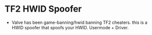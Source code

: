 # TF2 HWID Spoofer
- Valve has been game-banning/hwid banning TF2 cheaters. this is a HWID spoofer that spoofs your HWID. Usermode + Driver.
